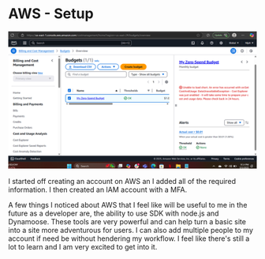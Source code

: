 # AWS - Setup
![alt text](image.png)

I started off creating an account on AWS an I added all of the required information. I then created an IAM account with a MFA. 

A few things I noticed about AWS that I feel like will be useful to me in the future as a developer are, the ability to use SDK with node.js and Dynamoose. These tools are very powerful and can help turn a basic site into a site more adventurous for users. I can also add multiple people to my account if need be without hendering my workflow. I feel like there's still a lot to learn and I am very excited to get into it. 